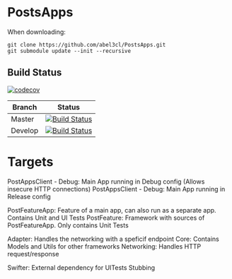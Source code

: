 # PostsApps

When downloading: 

 ```
 git clone https://github.com/abel3cl/PostsApps.git
 git submodule update --init --recursive
 ```

 ## Build Status
 
 [![codecov](https://codecov.io/gh/abel3cl/PostsApps/branch/develop/graph/badge.svg)](https://codecov.io/gh/abel3cl/PostsApps)

| Branch | Status |
| ------------- | ------------- |
| Master | [![Build Status](https://travis-ci.org/abel3cl/PostsApps.svg?branch=master)](https://travis-ci.org/abel3cl/PostsApps) |
| Develop | [![Build Status](https://travis-ci.org/abel3cl/PostsApps.svg?branch=develop)](https://travis-ci.org/abel3cl/PostsApps) |

# Targets

PostAppsClient - Debug: Main App running in Debug config (Allows insecure HTTP connections)
PostAppsClient - Debug: Main App running in Release config 

PostFeatureApp: Feature of a main app, can also run as a separate app. Contains Unit and UI Tests
PostFeature: Framework with sources of PostFeatureApp. Only contains Unit Tests

Adapter: Handles the networking with a speficif endpoint
Core: Contains Models and Utils for other frameworks
Networking: Handles HTTP request/response

Swifter: External dependency for UITests Stubbing

